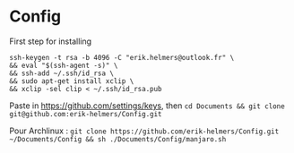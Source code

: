 # Config

First step for installing
```
ssh-keygen -t rsa -b 4096 -C "erik.helmers@outlook.fr" \
&& eval "$(ssh-agent -s)" \
&& ssh-add ~/.ssh/id_rsa \
&& sudo apt-get install xclip \
&& xclip -sel clip < ~/.ssh/id_rsa.pub
```

Paste in https://github.com/settings/keys,
then `cd Documents && git clone git@github.com:erik-helmers/Config.git`

Pour Archlinux :
`git clone https://github.com/erik-helmers/Config.git ~/Documents/Config && sh ./Documents/Config/manjaro.sh`